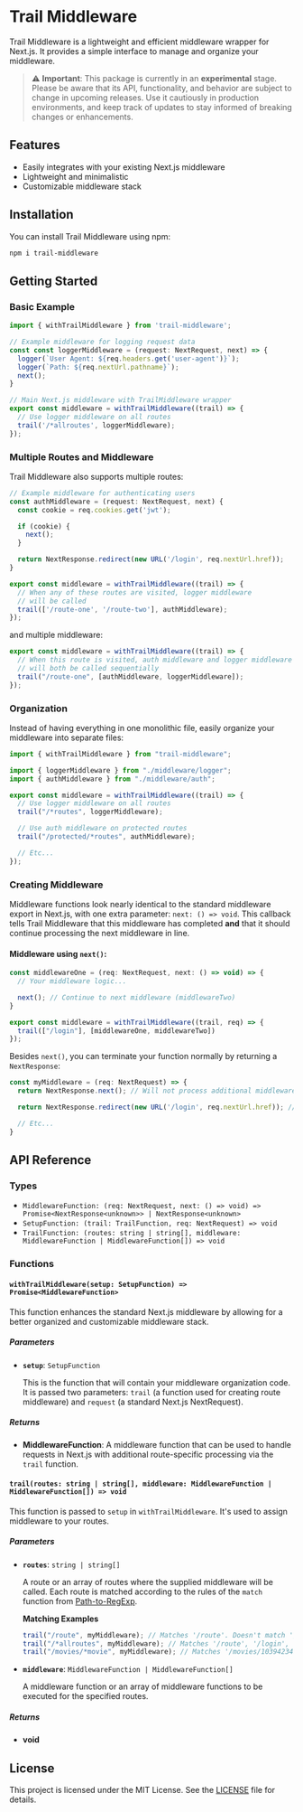 # Trail Middleware

Trail Middleware is a lightweight and efficient middleware wrapper for Next.js. It provides a simple interface to manage and organize your middleware.

> ⚠️ **Important**: This package is currently in an **experimental** stage. Please be aware that its API, functionality, and behavior are subject to change in upcoming releases. Use it cautiously in production environments, and keep track of updates to stay informed of breaking changes or enhancements.

## Features

- Easily integrates with your existing Next.js middleware
- Lightweight and minimalistic
- Customizable middleware stack

## Installation

You can install Trail Middleware using npm:

```bash
npm i trail-middleware
```

## Getting Started

### Basic Example

```javascript
import { withTrailMiddleware } from 'trail-middleware';

// Example middleware for logging request data
const const loggerMiddleware = (request: NextRequest, next) => {
  logger(`User Agent: ${req.headers.get('user-agent')}`);
  logger(`Path: ${req.nextUrl.pathname}`);
  next();
}

// Main Next.js middleware with TrailMiddleware wrapper
export const middleware = withTrailMiddleware((trail) => {
  // Use logger middleware on all routes
  trail('/*allroutes', loggerMiddleware);
});
```

### Multiple Routes and Middleware

Trail Middleware also supports multiple routes:

```javascript
// Example middleware for authenticating users
const authMiddleware = (request: NextRequest, next) {
  const cookie = req.cookies.get('jwt');

  if (cookie) {
    next();
  }

  return NextResponse.redirect(new URL('/login', req.nextUrl.href));
}

export const middleware = withTrailMiddleware((trail) => {
  // When any of these routes are visited, logger middleware
  // will be called
  trail(['/route-one', '/route-two'], authMiddleware);
});
```

and multiple middleware:

```javascript
export const middleware = withTrailMiddleware((trail) => {
  // When this route is visited, auth middleware and logger middleware
  // will both be called sequentially
  trail("/route-one", [authMiddleware, loggerMiddleware]);
});
```

### Organization

Instead of having everything in one monolithic file, easily organize your middleware into separate files:

```javascript
import { withTrailMiddleware } from "trail-middleware";

import { loggerMiddleware } from "./middleware/logger";
import { authMiddleware } from "./middleware/auth";

export const middleware = withTrailMiddleware((trail) => {
  // Use logger middleware on all routes
  trail("/*routes", loggerMiddleware);

  // Use auth middleware on protected routes
  trail("/protected/*routes", authMiddleware);

  // Etc...
});
```

### Creating Middleware
Middleware functions look nearly identical to the standard middleware export in Next.js, with one extra parameter: `next: () => void`. This callback tells Trail Middleware that this middleware has completed **and** that it should continue processing the next middleware in line.

#### Middleware using `next()`:
```javascript
const middlewareOne = (req: NextRequest, next: () => void) => {
  // Your middleware logic...

  next(); // Continue to next middleware (middlewareTwo)
}

export const middleware = withTrailMiddleware((trail, req) => {
  trail(["/login"], [middlewareOne, middlewareTwo])
});
```

Besides `next()`, you can terminate your function normally by returning a `NextResponse`:

```javascript
const myMiddleware = (req: NextRequest) => {
  return NextResponse.next(); // Will not process additional middleware and continues execution with Next.js

  return NextResponse.redirect(new URL('/login', req.nextUrl.href)); // // Will not process additional middleware and redirects to the login page

  // Etc...
}
```

## API Reference

### Types

- `MiddlewareFunction: (req: NextRequest, next: () => void) => Promise<NextResponse<unknown>> | NextResponse<unknown>`
- `SetupFunction: (trail: TrailFunction, req: NextRequest) => void`
- `TrailFunction: (routes: string | string[], middleware: MiddlewareFunction | MiddlewareFunction[]) => void`

### Functions

#### `withTrailMiddleware(setup: SetupFunction) => Promise<MiddlewareFunction>`

This function enhances the standard Next.js middleware by allowing for a better organized and customizable middleware stack.

##### Parameters

- **`setup`**: `SetupFunction`

  This is the function that will contain your middleware organization code. It is passed two parameters: `trail` (a function used for creating route middleware) and `request` (a standard Next.js NextRequest).

##### Returns

- **MiddlewareFunction**: A middleware function that can be used to handle requests in Next.js with additional route-specific processing via the `trail` function.

#### `trail(routes: string | string[], middleware: MiddlewareFunction | MiddlewareFunction[]) => void`

This function is passed to `setup` in `withTrailMiddleware`. It's used to assign middleware to your routes.

##### Parameters

- **`routes`**: `string | string[]`

  A route or an array of routes where the supplied middleware will be called. Each route is matched according to the rules of the `match` function from [Path-to-RegExp](https://github.com/pillarjs/path-to-regexp).

  **Matching Examples**

  ```javascript
  trail("/route", myMiddleware); // Matches '/route'. Doesn't match '/route-one'.
  trail("/*allroutes", myMiddleware); // Matches '/route', '/login', '/user/signup', and all other routes.
  trail("/movies/*movie", myMiddleware); // Matches '/movies/10394234', `/movies/action/8345983`. Doesn't match '/movies'.
  ```

- **`middleware`**: `MiddlewareFunction | MiddlewareFunction[]`

  A middleware function or an array of middleware functions to be executed for the specified routes.

##### Returns

- **void**

## License

This project is licensed under the MIT License. See the [LICENSE](LICENSE) file for details.
